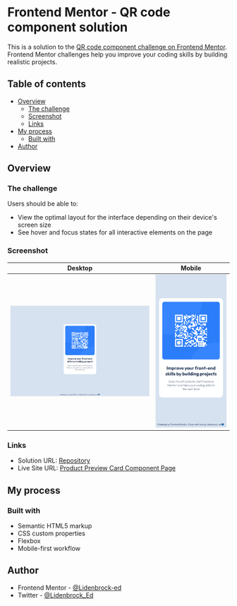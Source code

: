 # Frontend Mentor - QR code component solution

This is a solution to the [QR code component challenge on Frontend Mentor](https://www.frontendmentor.io/challenges/qr-code-component-iux_sIO_H). 
Frontend Mentor challenges help you improve your coding skills by building realistic projects.

## Table of contents

- [Overview](#overview)
  - [The challenge](#the-challenge)
  - [Screenshot](#screenshot)
  - [Links](#links)
- [My process](#my-process)
  - [Built with](#built-with)
- [Author](#author)

## Overview

### The challenge

Users should be able to:

- View the optimal layout for the interface depending on their device's screen size
- See hover and focus states for all interactive elements on the page

### Screenshot

| Desktop                              | Mobile                              |
| :-----------------------------------:| :---------------------------------: |
| ![image](./design/desktop-design.png)| ![image](./design/mobile-design.png)|

### Links

- Solution URL: [Repository](https://github.com/Lidenbrock-ed/qr-code-component-main)
- Live Site URL: [Product Preview Card Component Page](https://lidenbrock-ed.github.io/qr-code-component-main/)

## My process

### Built with

- Semantic HTML5 markup
- CSS custom properties
- Flexbox
- Mobile-first workflow

## Author

- Frontend Mentor - [@Lidenbrock-ed](https://www.frontendmentor.io/profile/Lidenbrock-ed)
- Twitter - [@Lidenbrock_Ed](https://twitter.com/Lidenbrock_Ed)
